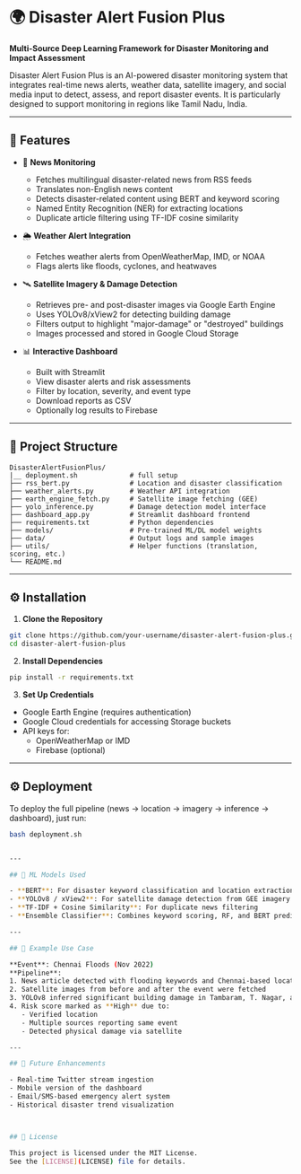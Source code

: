 
# 🌍 Disaster Alert Fusion Plus

**Multi-Source Deep Learning Framework for Disaster Monitoring and Impact Assessment**

Disaster Alert Fusion Plus is an AI-powered disaster monitoring system that integrates real-time news alerts, weather data, satellite imagery, and social media input to detect, assess, and report disaster events. It is particularly designed to support monitoring in regions like Tamil Nadu, India.

---

## 🚀 Features

- 📰 **News Monitoring**
  - Fetches multilingual disaster-related news from RSS feeds
  - Translates non-English news content
  - Detects disaster-related content using BERT and keyword scoring
  - Named Entity Recognition (NER) for extracting locations
  - Duplicate article filtering using TF-IDF cosine similarity

- 🌦️ **Weather Alert Integration**
  - Fetches weather alerts from OpenWeatherMap, IMD, or NOAA
  - Flags alerts like floods, cyclones, and heatwaves

- 🛰️ **Satellite Imagery & Damage Detection**
  - Retrieves pre- and post-disaster images via Google Earth Engine
  - Uses YOLOv8/xView2 for detecting building damage
  - Filters output to highlight "major-damage" or "destroyed" buildings
  - Images processed and stored in Google Cloud Storage

- 📊 **Interactive Dashboard**
  - Built with Streamlit
  - View disaster alerts and risk assessments
  - Filter by location, severity, and event type
  - Download reports as CSV
  - Optionally log results to Firebase

---

## 📂 Project Structure

```
DisasterAlertFusionPlus/
|__ deployment.sh             # full setup
├── rss_bert.py               # Location and disaster classification
├── weather_alerts.py         # Weather API integration
├── earth_engine_fetch.py     # Satellite image fetching (GEE)
├── yolo_inference.py         # Damage detection model interface
├── dashboard_app.py          # Streamlit dashboard frontend
├── requirements.txt          # Python dependencies
├── models/                   # Pre-trained ML/DL model weights
├── data/                     # Output logs and sample images
├── utils/                    # Helper functions (translation, scoring, etc.)
└── README.md

```

---

## ⚙️ Installation

1. **Clone the Repository**
```bash
git clone https://github.com/your-username/disaster-alert-fusion-plus.git
cd disaster-alert-fusion-plus
```

2. **Install Dependencies**
```bash
pip install -r requirements.txt
```

3. **Set Up Credentials**
- Google Earth Engine (requires authentication)
- Google Cloud credentials for accessing Storage buckets
- API keys for:
  - OpenWeatherMap or IMD
  - Firebase (optional)


---

## ⚙️ Deployment

To deploy the full pipeline (news → location → imagery → inference → dashboard), just run:

```bash
bash deployment.sh


---

## 🧠 ML Models Used

- **BERT**: For disaster keyword classification and location extraction
- **YOLOv8 / xView2**: For satellite damage detection from GEE imagery
- **TF-IDF + Cosine Similarity**: For duplicate news filtering
- **Ensemble Classifier**: Combines keyword scoring, RF, and BERT prediction scores

---

## 🧪 Example Use Case

**Event**: Chennai Floods (Nov 2022)  
**Pipeline**:
1. News article detected with flooding keywords and Chennai-based locations
2. Satellite images from before and after the event were fetched
3. YOLOv8 inferred significant building damage in Tambaram, T. Nagar, and Saidapet
4. Risk score marked as **High** due to:
   - Verified location
   - Multiple sources reporting same event
   - Detected physical damage via satellite

---

## 🔮 Future Enhancements

- Real-time Twitter stream ingestion
- Mobile version of the dashboard
- Email/SMS-based emergency alert system
- Historical disaster trend visualization



## 📄 License

This project is licensed under the MIT License.  
See the [LICENSE](LICENSE) file for details.
